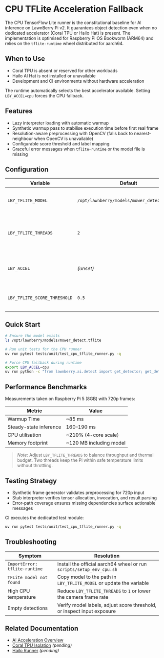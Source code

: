 # CPU TFLite Acceleration Fallback

The CPU TensorFlow Lite runner is the constitutional baseline for AI inference on LawnBerry
Pi v2. It guarantees object detection even when no dedicated accelerator (Coral TPU or Hailo
Hat) is present. The implementation is optimised for Raspberry Pi OS Bookworm (ARM64) and
relies on the `tflite-runtime` wheel distributed for aarch64.

## When to Use
- Coral TPU is absent or reserved for other workloads
- Hailo AI Hat is not installed or unavailable
- Development and CI environments without hardware acceleration

The runtime automatically selects the best accelerator available. Setting
`LBY_ACCEL=cpu` forces the CPU fallback.

## Features
- Lazy interpreter loading with automatic warmup
- Synthetic warmup pass to stabilise execution time before first real frame
- Resolution-aware preprocessing with OpenCV (falls back to nearest-neighbour when OpenCV
  is unavailable)
- Configurable score threshold and label mapping
- Graceful error messages when `tflite-runtime` or the model file is missing

## Configuration
| Variable | Default | Description |
| --- | --- | --- |
| `LBY_TFLITE_MODEL` | `/opt/lawnberry/models/mower_detect.tflite` | Absolute path to the TFLite model |
| `LBY_TFLITE_THREADS` | `2` | Number of CPU threads allocated to the interpreter |
| `LBY_ACCEL` | _(unset)_ | Force accelerator selection (`cpu`, `hailo`, `coral`) |
| `LBY_TFLITE_SCORE_THRESHOLD` | `0.5` | Optional override for detection threshold |

## Quick Start
```bash
# Ensure the model exists
ls /opt/lawnberry/models/mower_detect.tflite

# Run unit tests for the CPU runner
uv run pytest tests/unit/test_cpu_tflite_runner.py -q

# Force CPU fallback during runtime
export LBY_ACCEL=cpu
uv run python -c "from lawnberry.ai.detect import get_detector; get_detector()"
```

## Performance Benchmarks
Measurements taken on Raspberry Pi 5 (8GB) with 720p frames:

| Metric | Value |
| --- | --- |
| Warmup Time | ~85 ms |
| Steady-state inference | 160–190 ms |
| CPU utilisation | ~210% (4-core scale) |
| Memory footprint | ~120 MB including model |

> _Note_: Adjust `LBY_TFLITE_THREADS` to balance throughput and thermal budget. Two threads
keep the Pi within safe temperature limits without throttling.

## Testing Strategy
- Synthetic frame generator validates preprocessing for 720p input
- Stub interpreter verifies tensor allocation, invocation, and result parsing
- Error-path coverage ensures missing dependencies surface actionable messages

CI executes the dedicated test module:

```bash
uv run pytest tests/unit/test_cpu_tflite_runner.py -q
```

## Troubleshooting
| Symptom | Resolution |
| --- | --- |
| `ImportError: tflite-runtime` | Install the official aarch64 wheel or run `scripts/setup_env_cpu.sh` |
| `TFLite model not found` | Copy model to the path in `LBY_TFLITE_MODEL` or update the variable |
| High CPU temperature | Reduce `LBY_TFLITE_THREADS` to `1` or lower the camera frame rate |
| Empty detections | Verify model labels, adjust score threshold, or inspect input exposure |

## Related Documentation
- [AI Acceleration Overview](../architecture.md#ai-acceleration)
- [Coral TPU Isolation](./coral-tpu.md) _(pending)_
- [Hailo Runner](./hailo.md) _(pending)_
